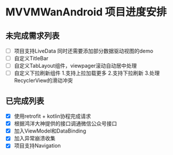 # MVVMWanAndroid 项目进度安排
## 未完成需求列表
- [ ] 项目支持LiveData
    同时还需要添加部分数据驱动视图的demo
- [ ] 自定义TitleBar
- [ ] 自定义TabLayout组件，viewpager滚动自动居中处理
- [ ] 自定义下拉刷新组件
    1.支持上拉加载更多
    2.支持下拉刷新
    3.处理RecyclerView的滑动冲突

## 已完成列表
- [x] 使用retrofit + kotlin协程完成请求
- [x] 根据鸿洋大神提供的接口调通微信公众号接口
- [x] 加入ViewModel和DataBinding
- [x] 加入异常崩溃收集
- [x] 项目支持Navigation
